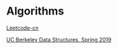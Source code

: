 # Algorithms

[Leetcode-cn](https://leetcode-cn.com)

[UC Berkeley Data Structures, Spring 2019](https://sp19.datastructur.es/)
